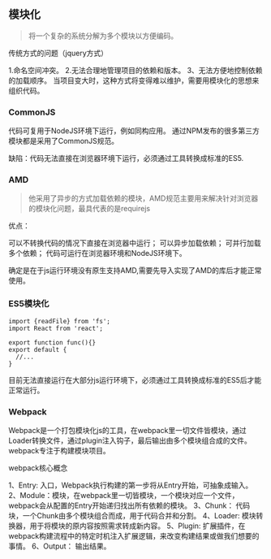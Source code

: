 ## 模块化

> 将一个复杂的系统分解为多个模块以方便编码。

传统方式的问题（jquery方式）

1.命名空间冲突。
2.无法合理地管理项目的依赖和版本。
3、无法方便地控制依赖的加载顺序。
当项目变大时，这种方式将变得难以维护，需要用模块化的思想来组织代码。

### CommonJS

代码可复用于NodeJS环境下运行，例如同构应用。
通过NPM发布的很多第三方模块都是采用了CommonJS规范。

缺陷：代码无法直接在浏览器环境下运行，必须通过工具转换成标准的ES5.

### AMD

> 他采用了异步的方式加载依赖的模块，AMD规范主要用来解决针对浏览器的模块化问题，最具代表的是requirejs

优点：

  可以不转换代码的情况下直接在浏览器中运行；
  可以异步加载依赖；
  可并行加载多个依赖；
  代码可运行在浏览器环境和NodeJS环境下。

  确定是在于js运行环境没有原生支持AMD,需要先导入实现了AMD的库后才能正常使用。

  ### ES5模块化

    import {readFile} from 'fs';
    import React from 'react';

    export function func(){}
    export default {
      //...
    }

目前无法直接运行在大部分js运行环境下，必须通过工具转换成标准的ES5后才能正常运行。


### Webpack

Webpack是一个打包模块化js的工具，在webpack里一切文件皆模块，通过Loader转换文件，通过plugin注入钩子，最后输出由多个模块组合成的文件。webpack专注于构建模块项目。

webpack核心概念

1、Entry: 入口，Webpack执行构建的第一步将从Entry开始，可抽象成输入。
2、Module：模块，在webpack里一切皆模块，一个模块对应一个文件，webpack会从配置的Entry开始递归找出所有依赖的模块。
3、Chunk： 代码块，一个Chunk由多个模块组合而成，用于代码合并和分割。
4、Loader: 模块转换器，用于将模块的原内容按照需求转成新内容。
5、Plugin: 扩展插件，在webpack构建流程中的特定时机注入扩展逻辑，来改变构建结果或做我们想要的事情。
6、Output： 输出结果。